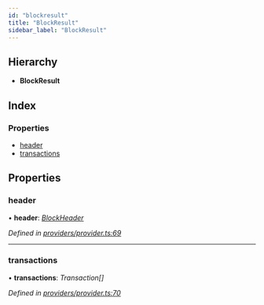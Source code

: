 ```yaml
---
id: "blockresult"
title: "BlockResult"
sidebar_label: "BlockResult"
---
```


## Hierarchy

* **BlockResult**

## Index

### Properties

* [header](blockresult.md#header)
* [transactions](blockresult.md#transactions)

## Properties

###  header

• **header**: *[BlockHeader](blockheader.md)*

*Defined in [providers/provider.ts:69](https://github.com/nearprotocol/nearlib/blob/88ad17d/src.ts/providers/provider.ts#L69)*

___

###  transactions

• **transactions**: *Transaction[]*

*Defined in [providers/provider.ts:70](https://github.com/nearprotocol/nearlib/blob/88ad17d/src.ts/providers/provider.ts#L70)*
